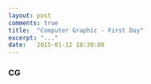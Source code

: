 ```yaml
---
layout: post
comments: true
title:  "Computer Graphic - First Day"
excerpt: "..."
date:   2015-01-12 18:30:00
---
```


### CG
 


